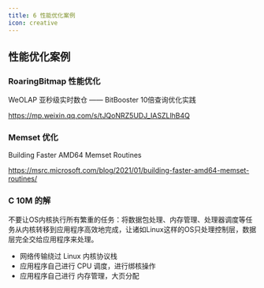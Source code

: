 ```yaml
---
title: 6 性能优化案例
icon: creative
---
```


## 性能优化案例

### RoaringBitmap 性能优化

WeOLAP 亚秒级实时数仓 —— BitBooster 10倍查询优化实践

<https://mp.weixin.qq.com/s/tJQoNRZ5UDJ_IASZLlhB4Q>

### Memset 优化

Building Faster AMD64 Memset Routines

<https://msrc.microsoft.com/blog/2021/01/building-faster-amd64-memset-routines/>

### C 10M 的解

不要让OS内核执行所有繁重的任务：将数据包处理、内存管理、处理器调度等任务从内核转移到应用程序高效地完成，让诸如Linux这样的OS只处理控制层，数据层完全交给应用程序来处理。

- 网络传输绕过 Linux 内核协议栈
- 应用程序自己进行 CPU 调度，进行绑核操作
- 应用程序自己进行 内存管理，大页分配





